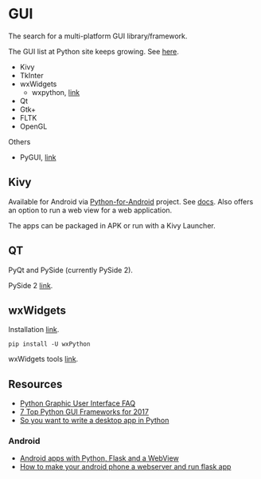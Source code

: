 # GUI

The search for a multi-platform GUI library/framework.

The GUI list at Python site keeps growing. See [here](https://wiki.python.org/moin/GuiProgramming).

- Kivy
- TkInter
- wxWidgets
	- wxpython, [link](http://www.wxpython.org/)
- Qt
- Gtk+
- FLTK
- OpenGL

Others 

- PyGUI, [link](http://www.cosc.canterbury.ac.nz/greg.ewing/python_gui/)

## Kivy

Available for Android via [Python-for-Android](https://github.com/kivy/python-for-android) project. See [docs](https://python-for-android.readthedocs.io/en/latest/quickstart/). Also offers an option to run a web view for a web application.

The apps can be packaged in APK or run with a Kivy Launcher.


## QT

PyQt and PySide (currently PySide 2).

PySide 2 [link](https://wiki.qt.io/Qt_for_Python).

## wxWidgets

Installation [link](https://wiki.wxpython.org/How%20to%20install%20wxPython).

`pip install -U wxPython`

wxWidgets tools [link](https://wiki.wxwidgets.org/Tools).


## Resources

- [Python Graphic User Interface FAQ](https://docs.python.org/3/faq/gui.html)
- [7 Top Python GUI Frameworks for 2017](https://insights.dice.com/2017/08/07/7-top-python-gui-frameworks-for-2017-2/)
- [So you want to write a desktop app in Python](http://takluyver.github.io/posts/so-you-want-to-write-a-desktop-app-in-python.html)

### Android

- [Android apps with Python, Flask and a WebView](https://blog.kivy.org/2016/05/android-apps-with-python-flask-and-a-webview/)
- [How to make your android phone a webserver and run flask app](http://neilkarwasra.blogspot.com/2017/08/how-to-install-and-run-python-flask-web_15.html)
